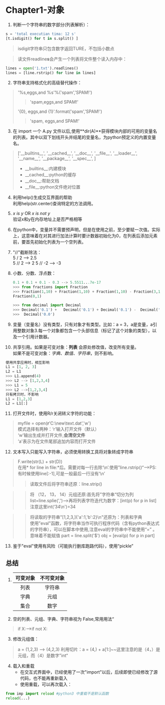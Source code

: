 # Chapter1-对象

1. 判断一个字符串的数字部分(列表解析）：  
```python
s = 'total executian tima: 12 s'  
[t.isdigit() for t in s.split() ]  
```
>  isdigit字符串只包含数字返回TURE，不包括小数点  

>读文件readline**s**会产生一个列表将文件整个读入内存中：
```python
lines = open('1.txt').readlines()
lines = [line.rstrip() for line in lines]
```
2. 字符串支持格式化的高级替代操作：
> '%s,eggs,and %s'%('spam','SPAM!')
> >'spam,eggs,and SPAM!'  
> 
> '{0}, eggs,and {1}'.format('spam','SPAM!')
> >'spam, eggs,and SPAM!'

3. 在 import 一个 A.py 文件以后,使用**dir(A)**获得模块内部的可用的变量名的列表。其中以双下划线开头并结尾的变量名，为python预定义的内置变量名。
>['\_\_builtins__',
 '\_\_cached__',
 '\_\_doc__',
 '\_\_file__',
 '\_\_loader__',
 '\_\_name__',
 '\_\_package__',
 '\_\_spec__',
 ]
> * \_\_builtins__:内建模块
> * \_\_cached__:python的缓存
> * \_\_doc__:帮助文档
> * \_\_file__:python文件绝对位置

4. 利用help()生成交互界面的帮助  
   利用help(str.center)查询特定的方法调用。

5. *x is y* OR *x is not y*  
   验证x和y在内存地址上是否严格相等 

6. 在python中，变量并不需要预声明，但是在使用之前，至少要赋一次值。实际上，这意味着在对其进行加法计算时要计数器初始化为0，在列表后添加元素前，要首先初始化列表为一个空列表。
   
7. "//"截断除法：  
   5 / 2 --> 2.5  
   5 // 2 --> 2
   5 // -2 --> -3

8. 小数、分数、浮点数：  
   ```python
   0.1 + 0.1 + 0.1 - 0.3 --> 5.5511...7e-17
   >>> from fractions import Fraction
   >>> Fraction(1,10) + Fraction(1,10) + Fraction(1,10) - Fraction(3,10)
   Fraction(0,1)  

   >>> from decimal import Decimal
   >>> Decimal('0.1') +   Decimal('0.1') + Decimal('0.1') -  Decimal('0.3')
   >>>  Decimal('0.0')
   ```

9. 变量（变量名）没有类型，只有对象才有类型。比如：a = 3，a是变量，a引用整数对象3.每一个对象都包含一个头部信息（标记了这个对象的类型），以及一个引用计数器。

10. 共享引用。如果是可变对象：**列表** 会原处修改值，改变所有变量。  
    如果不是可变对象：*字典、数值、字符串*，则不影响。
```python
使用共享应用时，相互影响
L1 = [1, 2, 3]
L2 = L1
>>> L1.append(4)
>>> L2 --> [1,2,3,4]
>>> L1 = 5
>>> L2 -->[1,2,3,4]
只有拷贝时，不影响
L1 = [1,2,3]
L2 = L1[:]
```
11. 打开文件时，使用R/r关闭转义字符的功能：
>    myfile = open(**r**'C:\new\text.dat','w')  
> 模式选择有两种：‘r’输入打开文件（默认）   
> ‘w'输出生成并打开文件,**会清空文件**   
> ’a'表示为在文件尾部追加内容而打开文件

12. 文本写入只能写入字符串，必须使用转换工具将对象转成字符串
> F.write(str(L) + str(D))  
在用* for line in file:*后。需要对每一行去除‘\n’.使用”line.rstrip()“-->PS:有时候使用line[:-1],可是一般最后一行没有‘\n’  
>>读取文件后将字符串还原：line.strip()  

>>将 （12， 13， 14）元组还原:首先将”字符串“切分为列  
>>list=line.splie(',')-->再将列表字符迭代为数字：[int(p) for p in list]注意这里int(‘34\n')=34  

>> 将读取的字符串"\[1,2,3,\]{'a':1,'b':2}\n"还原为：列表和字典  
>> 使用”eval"函数，将字符串当作可执行程序代码（含有python表达式的字符串），可以在脚本中使用,注意eval的字符串中不能使用“=” 。意味着不能赋值 
>>part = line.split('$')
>>obj = [eval(p) for p in part]  

13. 鉴于"eval"使用有风险（可能执行删库跑路代码），使用“pickle” 

## 总结    
1. 可变对象|不可变对象  
    :---:  |:---:  
      列表 | 字符串
      字典 | 元组  
      集合 | 数字 

2. 空的列表、元组、字典、字符串视为 False,常用用法“
> if X:-->if not X:  

3. 修改元组值：
> a = (1,2,3) --> (4,2,3)
> 利用切片：a = (4,) + a[1:]~~这里注意的是（4，）是元组，而（4）是数字”int“  

4. 载入和重载
    * 在交互式界面中，已经使用了一次"import"以后，后续即使已经修改了源代码，也不能再重新载入
    * 使用重载，可以再次载入：
```python
from imp import reload #python3 中重载不是默认函数
reload(...)
```